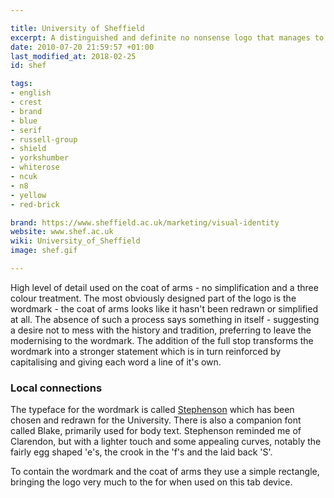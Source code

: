 ```yaml
---

title: University of Sheffield
excerpt: A distinguished and definite no nonsense logo that manages to introduce life with typography.
date: 2010-07-20 21:59:57 +01:00
last_modified_at: 2018-02-25
id: shef

tags:
- english
- crest
- brand
- blue
- serif
- russell-group
- shield
- yorkshumber
- whiterose
- ncuk
- n8
- yellow
- red-brick

brand: https://www.sheffield.ac.uk/marketing/visual-identity
website: www.shef.ac.uk
wiki: University_of_Sheffield
image: shef.gif

---
```


High level of detail used on the coat of arms - no simplification and a three colour treatment. The most obviously designed part of the logo is the wordmark - the coat of arms looks like it hasn't been redrawn or simplified at all. The absence of such a process says something in itself - suggesting a desire not to mess with the history and tradition, preferring to leave the modernising to the wordmark. The addition of the full stop transforms the wordmark into a stronger statement which is in turn reinforced by capitalising and giving each word a line of it's own.

### Local connections

The typeface for the wordmark is called [Stephenson](https://www.sheffield.ac.uk/marketing/visual-identity/fonts) which has been chosen and redrawn for the University. There is also a companion font called Blake, primarily used for body text. Stephenson reminded me of Clarendon, but with a lighter touch and some appealing curves, notably the fairly egg shaped 'e's, the crook in the 'f's and the laid back 'S'.

To contain the wordmark and the coat of arms they use a simple rectangle, bringing the logo very much to the for when used on this tab device.
